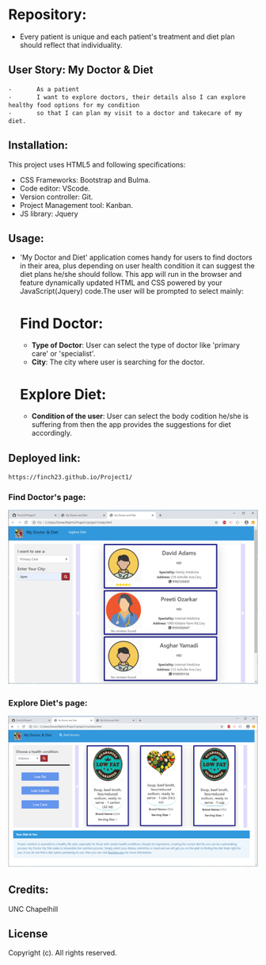 # Repository:
- Every patient is unique and each patient's treatment and diet plan should reflect that individuality.

## User Story:		My Doctor & Diet
    -		As a patient
	-   	I want to explore doctors, their details also I can explore healthy food options for my condition
	-   	so that I can plan my visit to a doctor and takecare of my diet.
## Installation:
This project uses HTML5 and following specifications:
- CSS Frameworks: Bootstrap and Bulma.
- Code editor: VScode. 
- Version controller: Git.
- Project Management tool: Kanban.
- JS library: Jquery
## Usage:
- 'My Doctor and Diet' application comes handy for users to find doctors in their area, plus depending on user health condition it can suggest the diet plans he/she should follow. This app will run in the browser and feature dynamically updated HTML and CSS powered by your JavaScript(Jquery) code.The user will be prompted to select mainly: 
	# Find Doctor:
    - **Type of Doctor**: User can select the type of doctor like 'primary care' or 'specialist'.
    - **City**: The city where user is searching for the doctor.
    # Explore Diet:
    - **Condition of the user**: User can select the body codition he/she is suffering from then the app provides the suggestions for diet accordingly.
    
## Deployed link:
	https://finch23.github.io/Project1/
### Find Doctor's page:
![ScreenShot](assets/images/readmeScreen1.png "Doctor's page")

### Explore Diet's page:
![ScreenShot](assets/images/readmeScreen2.png "Suggeted diet page")

## Credits:
UNC Chapelhill

## License
Copyright (c). All rights reserved. 